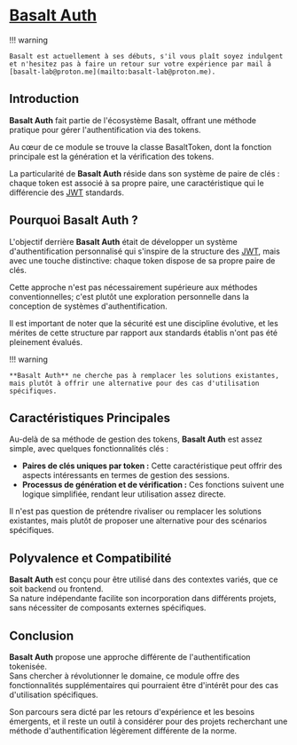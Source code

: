 # **[Basalt Auth](https://www.npmjs.com/package/@basalt-lab/basalt-auth)**

!!! warning

    Basalt est actuellement à ses débuts, s'il vous plaît soyez indulgent et n'hesitez pas à faire un retour sur votre expérience par mail à [basalt-lab@proton.me](mailto:basalt-lab@proton.me).

## **Introduction**

**Basalt Auth** fait partie de l'écosystème Basalt, offrant une méthode pratique pour gérer l'authentification via des tokens.

Au cœur de ce module se trouve la classe BasaltToken, dont la fonction principale est la génération et la vérification des tokens.

La particularité de **Basalt Auth** réside dans son système de paire de clés : chaque token est associé à sa propre paire, une caractéristique qui le différencie des [JWT](https://jwt.io/) standards.

## **Pourquoi Basalt Auth ?**

L'objectif derrière **Basalt Auth** était de développer un système d'authentification personnalisé qui s'inspire de la structure des [JWT](https://jwt.io/), mais avec une touche distinctive: chaque token dispose de sa propre paire de clés.

Cette approche n'est pas nécessairement supérieure aux méthodes conventionnelles; c'est plutôt une exploration personnelle dans la conception de systèmes d'authentification.

Il est important de noter que la sécurité est une discipline évolutive, et les mérites de cette structure par rapport aux standards établis n'ont pas été pleinement évalués.

!!! warning

    **Basalt Auth** ne cherche pas à remplacer les solutions existantes, mais plutôt à offrir une alternative pour des cas d'utilisation spécifiques.

## **Caractéristiques Principales**

Au-delà de sa méthode de gestion des tokens, **Basalt Auth** est assez simple, avec quelques fonctionnalités clés :

  - **Paires de clés uniques par token :** Cette caractéristique peut offrir des aspects intéressants en termes de gestion des sessions.
  - **Processus de génération et de vérification :** Ces fonctions suivent une logique simplifiée, rendant leur utilisation assez directe.

Il n'est pas question de prétendre rivaliser ou remplacer les solutions existantes, mais plutôt de proposer une alternative pour des scénarios spécifiques.


## **Polyvalence et Compatibilité**

**Basalt Auth** est conçu pour être utilisé dans des contextes variés, que ce soit backend ou frontend.  
Sa nature indépendante facilite son incorporation dans différents projets, sans nécessiter de composants externes spécifiques.

## **Conclusion**

**Basalt Auth** propose une approche différente de l'authentification tokenisée.  
Sans chercher à révolutionner le domaine, ce module offre des fonctionnalités supplémentaires qui pourraient être d'intérêt pour des cas d'utilisation spécifiques.

Son parcours sera dicté par les retours d'expérience et les besoins émergents, et il reste un outil à considérer pour des projets recherchant une méthode d'authentification légèrement différente de la norme.
